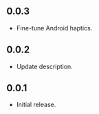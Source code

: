 ## 0.0.3

* Fine-tune Android haptics.

## 0.0.2

* Update description.

## 0.0.1

* Initial release.
